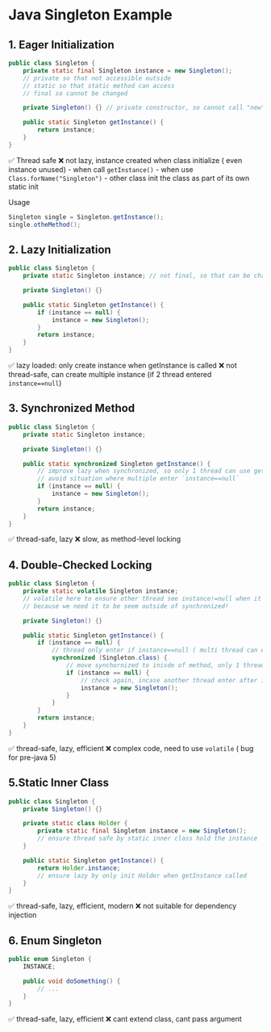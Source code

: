 # Java Singleton Example

## 1. Eager Initialization
```Java
public class Singleton {
    private static final Singleton instance = new Singleton(); 
    // private so that not accessible outside
    // static so that static method can access
    // final so cannot be changed

    private Singleton() {} // private constructor, so cannot call "new" from outside

    public static Singleton getInstance() {
        return instance;
    }
}
```
✅ Thread safe
❌ not lazy, instance created when class initialize ( even instance unused)
    - when call `getInstance()`
    - when use `Class.forName("Singleton")`
    - other class init the class as part of its own static init

Usage
```Java
Singleton single = Singleton.getInstance();
single.otheMethod();
```

## 2. Lazy Initialization
```Java
public class Singleton {
    private static Singleton instance; // not final, so that can be changed by getInstance

    private Singleton() {}

    public static Singleton getInstance() {
        if (instance == null) {
            instance = new Singleton();
        }
        return instance;
    }
}
```
✅ lazy loaded: only create instance when getInstance is called
❌ not thread-safe, can create multiple instance (if 2 thread entered `instance==null`)


## 3. Synchronized Method
```Java
public class Singleton {
    private static Singleton instance;

    private Singleton() {}

    public static synchronized Singleton getInstance() {
        // improve lazy when synchronized, so only 1 thread can use getInstance at a time
        // avoid situation where multiple enter `instance==null`
        if (instance == null) {
            instance = new Singleton();
        }
        return instance;
    }
}
```
✅ thread-safe, lazy
❌ slow, as method-level locking


## 4. Double-Checked Locking
```Java
public class Singleton {
    private static volatile Singleton instance;
    // volatile here to ensure other thread see instance!=null when it updated
    // because we need it to be seem outside of synchronized!

    private Singleton() {}

    public static Singleton getInstance() {
        if (instance == null) {
            // thread only enter if instance==null ( multi thread can enter)
            synchronized (Singleton.class) {
                // move synchornized to inisde of method, only 1 thread can at a time
                if (instance == null) {
                    // check again, incase another thread enter after instance created
                    instance = new Singleton();
                }
            }
        }
        return instance;
    }
}
```
✅ thread-safe, lazy, efficient
❌ complex code, need to use `volatile` ( bug for pre-java 5)


## 5.Static Inner Class
```Java
public class Singleton {
    private Singleton() {}

    private static class Holder {
        private static final Singleton instance = new Singleton();
        // ensure thread safe by static inner class hold the instance
    }

    public static Singleton getInstance() {
        return Holder.instance;
        // ensure lazy by only init Holder when getInstance called
    }
}
```
✅ thread-safe, lazy, efficient, modern
❌ not suitable for dependency injection


## 6. Enum Singleton
```Java
public enum Singleton {
    INSTANCE;

    public void doSomething() {
        // ...
    }
}
```
✅ thread-safe, lazy, efficient
❌ cant extend class, cant pass argument
